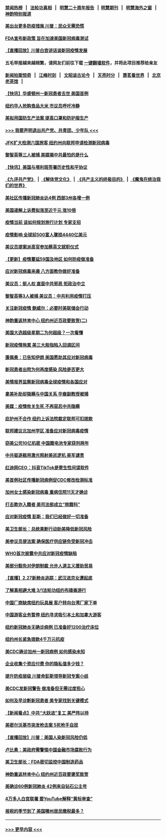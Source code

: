 #### [禁闻热榜](热点新闻.md?=0)  &nbsp;&nbsp;|&nbsp;&nbsp; [法轮功真相](https://github.com/gfw-breaker/truth/blob/master/README.md?=0) &nbsp;&nbsp;|&nbsp;&nbsp; [明慧二十周年报告](https://github.com/gfw-breaker/mh-reports/blob/master/README.md?=0) &nbsp;&nbsp;|&nbsp;&nbsp;[明慧期刊](https://github.com/gfw-breaker/mh-qikan) &nbsp;&nbsp;|&nbsp;&nbsp; [明慧海外之窗](https://github.com/gfw-breaker/mh-news/blob/master/README.md?=0) &nbsp;&nbsp;|&nbsp;&nbsp; [神韵特别报道](https://github.com/gfw-breaker/mh-news/blob/master/shenyun.md?=0)
#### [美出台更多防疫措施 川普：民众无需恐慌](../pages/nsc412/n11905747.md?t=03010632) 
#### [FDA宣布新政策 旨在加速美国新冠病毒测试](../pages/nsc412/n11905693.md?t=03010632) 
#### [【直播回放】川普白宫讲话谈新冠疫情发展](../pages/nsc412/n11905588.md?t=03010632) 
#### 五毛举报越来越频繁，请网友们前往下载 [一键翻墙软件](https://github.com/gfw-breaker/ssr-accounts)，并将此项目推荐给亲友
#### [新闻拍案惊奇](https://github.com/gfw-breaker/banned-news/blob/master/pages/link4.md) &nbsp;&nbsp;|&nbsp;&nbsp; [江峰时刻](https://github.com/gfw-breaker/banned-news/blob/master/pages/link4.md) &nbsp;&nbsp;|&nbsp;&nbsp; [文昭谈古论今](https://github.com/gfw-breaker/banned-news/blob/master/pages/link4.md) &nbsp;&nbsp;|&nbsp;&nbsp; [天亮时分](https://github.com/gfw-breaker/banned-news/blob/master/pages/link4.md) &nbsp;&nbsp;|&nbsp;&nbsp; [萧茗看世界](https://github.com/gfw-breaker/banned-news/blob/master/pages/link4.md) &nbsp;&nbsp;|&nbsp;&nbsp; [北京老茶馆](https://github.com/gfw-breaker/banned-news/blob/master/pages/link4.md) &nbsp;&nbsp;|&nbsp;&nbsp; 
#### [【快讯】华盛顿州一新冠患者去世 美国首例](../pages/nsc412/n11905571.md?t=03010632) 
#### [纽约华人抢购食品大米 市议员呼吁冷静](../pages/nsc412/n11904453.md?t=03010632) 
#### [美拟用国防生产法案 提高口罩和防护服生产](../pages/nsc412/n11905517.md?t=03010632) 
#### [>>> 我要声明退出共产党、共青团、少年队 <<<](https://github.com/begood0513/goodnews/blob/master/quit/letter.md) 
#### [JFK扩大检测六国旅客 纽约州向联邦申请检测新冠病毒](../pages/nsc412/n11905491.md?t=03010632) 
#### [黎智英等三人被捕 美媒揭中共最怕的是什么](../pages/nsc412/n11905316.md?t=03010632) 
#### [【快讯】美国与塔利班签署历史性和平协议](../pages/nsc412/n11905172.md?t=03010632) 
#### [《九评共产党》](https://github.com/begood0513/9ping.md/blob/master/README.md) &nbsp;|&nbsp; [《解体党文化》](../../../../jtdwh.md/blob/master/README.md)  &nbsp;|&nbsp; [《共产主义的终极目的》](../../../../gczydzjmd.md/blob/master/README.md) &nbsp;|&nbsp; [《魔鬼在统治我们的世界》](../../../../mgztzwmdsj.md/blob/master/README.md) 
#### [美社区传播新冠肺炎达4例 西部3州各增一例](../pages/nsc412/n11904070.md?t=03010632) 
#### [美国递解上诉费拟涨至近千元  涨10倍](../pages/nsc412/n11904466.md?t=03010632) 
#### [疫情当前 该如何规划旅行计划 专家支招](../pages/nsc412/n11903865.md?t=03010632) 
#### [疫情影响 全球前500富人骤损4440亿美元](../pages/nsc412/n11904283.md?t=03010632) 
#### [美议员提案派高官参加蔡英文就职仪式](../pages/nsc412/n11904166.md?t=03010632) 
#### [【更新】疫情蔓延59国及地区 如何防疫做准备](../pages/nsc412/n11890652.md?t=03010632) 
#### [应对新冠病毒来袭 八方面教你做好准备](../pages/nsc412/n11903736.md?t=03010632) 
#### [美议员：挺人权 直面中共邪恶 拒政治中立](../pages/nsc412/n11903790.md?t=03010632) 
#### [黎智英等3人被捕 美议员：中共利用疫情打压](../pages/nsc412/n11903768.md?t=03010632) 
#### [关注新冠疫情 鲍威尔：必要时美联储会行动](../pages/nsc412/n11903672.md?t=03010632) 
#### [神韵重返林肯中心 纽约州近百政要致贺(二)](../pages/nsc412/n11897500.md?t=03010632) 
#### [美国大选超级星期二为何超级？一次看懂](../pages/nsc412/n11903490.md?t=03010632) 
#### [新冠疫情拖累 美三大股指陷入回调区间](../pages/nsc412/n11903211.md?t=03010632) 
#### [蓬佩奥：已告知伊朗 美国愿助其应对新冠病毒](../pages/nsc412/n11903212.md?t=03010632) 
#### [新冠患者出院为何再度感染 风险是否更大](../pages/nsc412/n11903262.md?t=03010632) 
#### [美情报界监察新冠病毒全球疫情和各国应对](../pages/nsc412/n11903098.md?t=03010632) 
#### [拿美补助却隐瞒与中国关系 华裔副教授被捕](../pages/nsc412/n11901687.md?t=03010632) 
#### [美媒：疫情攸关生死 不再容忍中共隐瞒](../pages/nsc412/n11901694.md?t=03010632) 
#### [庇护州不合作  纽约上诉法院裁定联邦可扣拨款](../pages/nsc412/n11902238.md?t=03010632) 
#### [联邦建议北加州学区 准备应对新冠病毒疫情](../pages/nsc412/n11902448.md?t=03010632) 
#### [窃美公司10亿机密 中国籍电池专家获刑两年](../pages/nsc412/n11901996.md?t=03010632) 
#### [中共驱逐舰用激光照射美巡逻机 美军谴责](../pages/nsc412/n11901964.md?t=03010632) 
#### [红迪网CEO：抖音TikTok是寄生性间谍软件](../pages/nsc412/n11901675.md?t=03010632) 
#### [美首例社区传播新冠病例促CDC修改检测标准](../pages/nsc412/n11901490.md?t=03010632) 
#### [加州女士感染新冠病毒 重病住院11天才确诊](../pages/nsc412/n11901246.md?t=03010632) 
#### [打击欺诈入籍者 美司法部成立“除籍科”](../pages/nsc412/n11901364.md?t=03010632) 
#### [应对新冠疫情 彭斯：我们已经做好一切准备](../pages/nsc412/n11901268.md?t=03010632) 
#### [美卫生部长：总统果断行动助美降低新冠风险](../pages/nsc412/n11900906.md?t=03010632) 
#### [美参议员提法案 确保医疗供应链免受新冠冲击](../pages/nsc412/n11901144.md?t=03010632) 
#### [WHO首次披露中共应对新冠疫情缺陷](../pages/nsc412/n11900978.md?t=03010632) 
#### [美部分豁免对伊朗制裁 允许人道主义援助贸易](../pages/nsc412/n11900859.md?t=03010632) 
#### [【直播】2.27新肺炎追踪：武汉进京女遭起底](../pages/nsc412/n11900415.md?t=03010632) 
#### [了解真相避大难  3/1法轮功纽约布碌崙游行](../pages/nsc412/n11899501.md?t=03010632) 
#### [中国厂商缺席纽约玩具展  客户转向台湾厂家下单](../pages/nsc412/n11899505.md?t=03010632) 
#### [中国游客业务暂停  纽约寻求吸引本土和加拿大游客](../pages/nsc412/n11899492.md?t=03010632) 
#### [纽约新冠肺炎无确诊病例  已准备好1200治疗床位](../pages/nsc412/n11899474.md?t=03010632) 
#### [纽约州长紧急拨款4千万元抗疫](../pages/nsc412/n11899477.md?t=03010632) 
#### [美CDC确诊加州一新冠病例 如何感染未知](../pages/nsc412/n11899165.md?t=03010632) 
#### [企业收集个资应付费 你的隐私值多少钱？](../pages/nsc412/n11898097.md?t=03010632) 
#### [提升防疫层级 川普命彭斯领导新冠专案小组](../pages/nsc412/n11898934.md?t=03010632) 
#### [美CDC发新冠警告 做准备但无需过度担心](../pages/nsc412/n11898923.md?t=03010632) 
#### [如何及早诊断新冠患者 美专家找到关键模式](../pages/nsc412/n11898626.md?t=03010632) 
#### [【新闻看点】中共“大跃进”复工 美严阵以待](../pages/nsc412/n11898221.md?t=03010632) 
#### [美密尔沃基市突发枪击案 5死枪手自戕](../pages/nsc412/n11898687.md?t=03010632) 
#### [【直播回放】川普：美国人染新冠风险仍低](../pages/nsc412/n11898088.md?t=03010632) 
#### [卢比奥：美政府需警惕中国金融市场腐败行为](../pages/nsc412/n11898327.md?t=03010632) 
#### [美卫生部长：FDA密切监控中国制造药品](../pages/nsc412/n11898231.md?t=03010632) 
#### [神韵重返林肯中心 纽约州近百政要褒奖致贺](../pages/nsc412/n11893366.md?t=03010632) 
#### [美确诊60例新冠肺炎 42例来自钻石公主号](../pages/nsc412/n11898098.md?t=03010632) 
#### [4万多人白宫联署 要YouTube解释“黄标审查”](../pages/nsc412/n11897803.md?t=03010632) 
#### [报税的季节到了 美国哪州居民缴税最多？](../pages/nsc412/n11897626.md?t=03010632) 

----
#### [ >>> 更早内容 <<< ](../indexes/nsc412-earlier.md)
